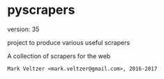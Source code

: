 pyscrapers
==========

version: 35

project to produce various useful scrapers

A collection of scrapers for the web

	Mark Veltzer <mark.veltzer@gmail.com>, 2016-2017
